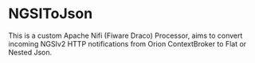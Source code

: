 # NGSIToJson

This is a custom Apache Nifi (Fiware Draco) Processor, aims to convert incoming NGSIv2 HTTP notifications from Orion ContextBroker to Flat or Nested Json.
